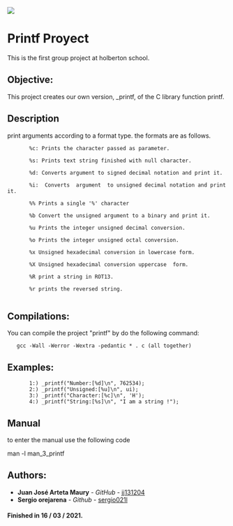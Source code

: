 [![](https://www.holbertonschool.com/holberton-logo.png)](https://www.holbertonschool.com/)

# Printf Proyect
This is the first group project at holberton school.

## Objective: 
This project creates our own version, _printf, of the C library function printf. 



## Description

print arguments according to a format type.
the formats are as follows.

```
       %c: Prints the character passed as parameter.

       %s: Prints text string finished with null character.

       %d: Converts argument to signed decimal notation and print it.

       %i:  Converts  argument  to unsigned decimal notation and print it.

       %% Prints a single '%' character

       %b Convert the unsigned argument to a binary and print it.

       %u Prints the integer unsigned decimal conversion.

       %o Prints the integer unsigned octal conversion.

       %x Unsigned hexadecimal conversion in lowercase form.

       %X Unsigned hexadecimal conversion uppercase  form.
       
       %R print a string in ROT13.
       
       %r prints the reversed string.
       
```
## Compilations:
  You can compile the project "printf" by do the following command:

       gcc -Wall -Werror -Wextra -pedantic * . c (all together) 
       
       
## Examples:
```
       1:) _printf("Number:[%d]\n", 762534);
       2:) _printf("Unsigned:[%u]\n", ui);
       3:) _printf("Character:[%c]\n", 'H');
       4:) _printf("String:[%s]\n", "I am a string !");
```
## Manual
to enter the manual use the following code

man -l man_3_printf

## Authors:

* **Juan José Arteta Maury** - *GitHub* - [jj131204](https://github.com/jj131204)
* **Sergio orejarena** - *Github* - [sergio021l](https://github.com/SergioO21)

#### Finished in 16 / 03 / 2021.
